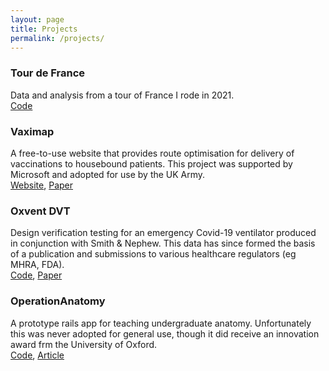 ```yaml
---
layout: page
title: Projects
permalink: /projects/
---
```


### Tour de France
Data and analysis from a tour of France I rode in 2021.  
[Code](https://github.com/tomfrankkirk/tour_de_france)

### Vaximap
A free-to-use website that provides route optimisation for delivery of vaccinations to housebound patients. This project was supported by Microsoft and adopted for use by the UK Army.  
[Website](https://vaximap.org), [Paper](https://doi.org/10.1101/2021.12.20.21267978)

### Oxvent DVT
Design verification testing for an emergency Covid-19 ventilator produced in conjunction with Smith & Nephew. This data has since formed the basis of a publication and submissions to various healthcare regulators (eg MHRA, FDA).  
[Code](https://github.com/tomfrankkirk/oxvent_dvt), [Paper](https://doi.org/10.1016/j.ebiom.2022.103868)

### OperationAnatomy
A prototype rails app for teaching undergraduate anatomy. Unfortunately this was never adopted for general use, though it did receive an innovation award frm the University of Oxford.  
[Code](https://github.com/tomfrankkirk/operation_anatomy), [Article](https://www.path.ox.ac.uk/sites/www-a.path.ox.ac.uk/files/Fusion%2016.pdf)